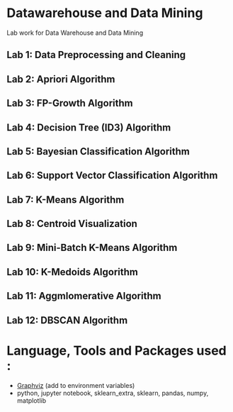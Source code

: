 # Datawarehouse and Data Mining
Lab work for Data Warehouse and Data Mining




Lab 1: Data Preprocessing and Cleaning
---
Lab 2: Apriori Algorithm
---
Lab 3: FP-Growth Algorithm
---
Lab 4:  Decision Tree (ID3) Algorithm
---
Lab 5: Bayesian Classification Algorithm
---
Lab 6: Support Vector Classification Algorithm
---
Lab 7: K-Means Algorithm
---
Lab 8: Centroid Visualization
---
Lab 9: Mini-Batch K-Means Algorithm
---
Lab 10: K-Medoids Algorithm
---
Lab 11: Aggmlomerative Algorithm
---
Lab 12: DBSCAN Algorithm
---


# Language, Tools and  Packages used :
* <a href = "https://graphviz.org/download/"> Graphviz</a> (add to environment variables)
* python, jupyter notebook, sklearn_extra, sklearn, pandas, numpy, matplotlib

